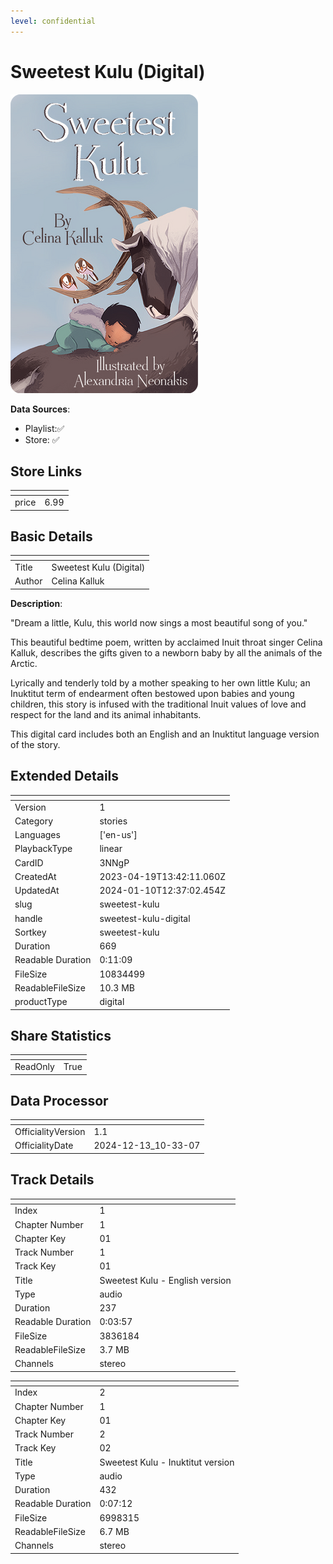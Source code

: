 ```yaml
---
level: confidential
---
```

# Sweetest Kulu (Digital)

![card_[3NNgP].png](../../img/cards/card_[3NNgP].png)

**Data Sources**: 

- Playlist:✅
- Store: ✅


## Store Links

| <!-- --> | <!-- --> |
| - | - |
| price | 6.99 |


## Basic Details

| <!-- --> | <!-- --> |
| - | - |
| Title | Sweetest Kulu (Digital) |
| Author | Celina Kalluk |

**Description**:

"Dream a little, Kulu, this world now sings a most beautiful song of you."

 This beautiful bedtime poem, written by acclaimed Inuit throat singer Celina Kalluk, describes the gifts given to a newborn baby by all the animals of the Arctic. 

 Lyrically and tenderly told by a mother speaking to her own little Kulu; an Inuktitut term of endearment often bestowed upon babies and young children, this story is infused with the traditional Inuit values of love and respect for the land and its animal inhabitants.

This digital card includes both an English and an Inuktitut language version of the story.


## Extended Details

| <!-- --> | <!-- --> |
| - | - |
| Version | 1 |
| Category | stories |
| Languages | ['en-us'] |
| PlaybackType | linear |
| CardID | 3NNgP |
| CreatedAt | 2023-04-19T13:42:11.060Z |
| UpdatedAt | 2024-01-10T12:37:02.454Z |
| slug | sweetest-kulu |
| handle | sweetest-kulu-digital |
| Sortkey | sweetest-kulu |
| Duration | 669 |
| Readable Duration | 0:11:09 |
| FileSize | 10834499 |
| ReadableFileSize | 10.3 MB |
| productType | digital |


## Share Statistics

| <!-- --> | <!-- --> |
| - | - |
| ReadOnly | True |


## Data Processor

| <!-- --> | <!-- --> |
| - | - |
| OfficialityVersion | 1.1
| OfficialityDate | 2024-12-13_10-33-07


## Track Details

| <!-- --> | <!-- --> |
| - | - |
| Index | 1 |
| Chapter Number | 1 |
| Chapter Key | 01 |
| Track Number | 1 |
| Track Key | 01 |
| Title | Sweetest Kulu - English version |
| Type | audio |
| Duration | 237 |
| Readable Duration | 0:03:57 |
| FileSize | 3836184 |
| ReadableFileSize | 3.7 MB |
| Channels | stereo |

| <!-- --> | <!-- --> |
| - | - |
| Index | 2 |
| Chapter Number | 1 |
| Chapter Key | 01 |
| Track Number | 2 |
| Track Key | 02 |
| Title | Sweetest Kulu - Inuktitut version |
| Type | audio |
| Duration | 432 |
| Readable Duration | 0:07:12 |
| FileSize | 6998315 |
| ReadableFileSize | 6.7 MB |
| Channels | stereo |

